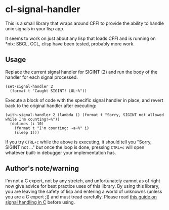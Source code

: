 cl-signal-handler
=================

This is a small library that wraps around CFFI to provide the ability to handle
unix signals in your lisp app.

It seems to work on just about any lisp that loads CFFI and is running on \*nix:
SBCL, CCL, clisp have been tested, probably more work.

Usage
-----
Replace the current signal handler for SIGINT (2) and run the body of the 
handler for each signal processed.

    (set-signal-handler 2
	  (format t "Caught SIGINT! LOL~%"))

Execute a block of code with the specific signal handler in place, and revert
back to the original handler after executing:

    (with-signal-handler 2 (lambda () (format t "Sorry, SIGINT not allowed while I'm counting!~%"))
	  (dotimes (i 10)
	    (format t "I'm counting: ~a~%" i)
		(sleep 1)))

If you try `CTRL+c` while the above is executing, it should tell you "Sorry,
SIGINT not ..." *but* once the loop is done, pressing `CTRL+c` will open whatever
built-in debugger your implementation has.

Author's note/warning
---------------------
I'm not a C expert, not by any stretch, and unfortunately cannot as of right now
give advice for best practice uses of this library. By using this library, you
are leaving the safety of lisp and entering a world of unknowns (unless you are
a C expert ;]) and must tread carefully. Please read
[this guide on signal handling in C](http://www.gnu.org/software/libc/manual/html_node/Defining-Handlers.html#Defining-Handlers)
before using.
